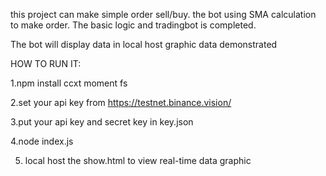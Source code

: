 this project can make simple order sell/buy.
the bot using SMA calculation to make order.
The basic logic and tradingbot is completed.

The bot will display data in local host graphic data demonstrated

HOW TO RUN IT:

1.npm install ccxt moment fs

2.set your api key from https://testnet.binance.vision/

3.put your api key and secret key in key.json

4.node index.js

5. local host the show.html to view real-time data graphic

